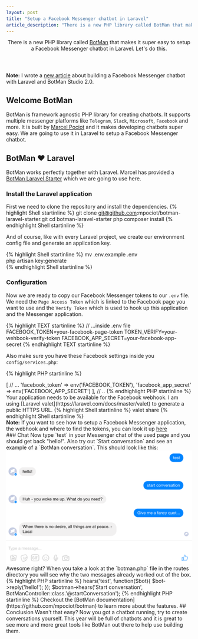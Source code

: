 ```yaml
---
layout: post
title: "Setup a Facebook Messenger chatbot in Laravel"
article_description: "There is a new PHP library called BotMan that makes it super easy to setup a Facebook Messenger chatbot in Laravel. Let's do this."
---
```



<header>
There is a new PHP library called <a href="https://github.com/mpociot/botman">BotMan</a> that makes it super easy to setup a Facebook Messenger chatbot in Laravel. Let's do this.
</header>

<div class="note"><strong>Note:</strong> I wrote a <a href="http://christoph-rumpel.com/2017/09/build-a-facebook-chatbot-with-laravel-and-botman-studio/">new article</a> about building a Facebook Messenger chatbot with Laravel and BotMan Studio 2.0.</div>

## Welcome BotMan

BotMan is framework agnostic PHP library for creating chatbots. It supports multiple messenger platforms like `Telegram`, `Slack`, `Microsoft`, `Facebook` and more. It is built by [Marcel Pociot](https://twitter.com/marcelpociot) and it makes developing chatbots super easy. We are going to use it in Laravel to setup a Facebook Messenger chatbot.

## BotMan ❤️ Laravel

BotMan works perfectly together with Laravel. Marcel has provided a [BotMan Laravel Starter](https://github.com/mpociot/botman-laravel-starter) which we are going to use here. 

### Install the Laravel application
First we need to clone the repository and install the dependencies.
{% highlight Shell startinline %}
git clone git@github.com:mpociot/botman-laravel-starter.git
cd botman-laravel-starter
php composer install
{% endhighlight Shell startinline %}

And of course, like with every Laravel project, we create our environment config file and generate an application key.

{% highlight Shell startinline %}
mv .env.example .env  
php artisan key:generate  
{% endhighlight Shell startinline %}

### Configuration

Now we are ready to copy our Facebook Messenger tokens to our `.env` file. We need the `Page Access Token` which is linked to the Facebook page you want to use and the `Verify Token` which is used to hook up this application and the Messenger application.

{% highlight TEXT startinline %}
// ...inside .env file
FACEBOOK_TOKEN=your-facebook-page-token
TOKEN_VERIFY=your-wehbook-verify-token
FACEBOOK_APP_SECRET=your-facebook-app-secret
{% endhighlight TEXT startinline %}

Also make sure you have these Facebook settings inside you `config/services.php`:

{% highlight PHP startinline %}
<?php
// ..
'botman' => [
	// ...
	'facebook_token' => env('FACEBOOK_TOKEN'),
	'facebook_app_secret' => env('FACEBOOK_APP_SECRET')
],
// ..
{% endhighlight PHP startinline %}

Your application needs to be available for the Facebook webhook. I am using [Laravel valet](https://laravel.com/docs/master/valet) to generate a public HTTPS URL.
{% highlight Shell startinline %}
valet share
{% endhighlight Shell startinline %}

<div class="note"><strong>Note:</strong> If you want to see how to setup a Facebook Messenger application, the webhook and where to find the tokens, you can look it up <a href="http://christoph-rumpel.com/2016/08/build-a-php-chatbot-in-10-minutes">here</a></div>

### Chat

Now type `test` in your Messenger chat of the used page and you should get back "hello!". Also try out `Start conversation` and see an example of a `BotMan conversation`. This should look like this:
<img class="alignnone" style="max-width: 100%; height: auto;" alt="BotMan Conversation" src="/assets/post-images/botman_conv.png" width="700" />

Awesome right? When you take a look at the `botman.php` file in the routes directory you will see why the two messages already worked out of the box.
{% highlight PHP startinline %}
<?php
use App\Http\Controllers\BotManController;
// Don't use the Facade in here to support the RTM API too :)
$botman = resolve('botman');

$botman->hears('test', function($bot){
    $bot->reply('hello!');
});
$botman->hears('Start conversation', BotManController::class.'@startConversation');
{% endhighlight PHP startinline %}

Checkout the [BotMan documentation](https://github.com/mpociot/botman) to learn more about the features.

## Conclusion

Wasn't that easy? Now you got a chatbot running, try to create conversations yourself. This year will be full of chatbots and it is great to see more and more great tools like BotMan out there to help use building them. 








